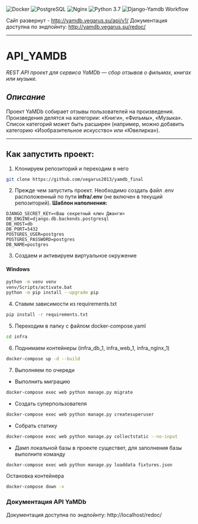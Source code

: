 ![Docker](https://img.shields.io/badge/Docker-2496ED?style=plastic&logo=Docker&logoColor=FFFFFF) ![PostgreSQL](https://img.shields.io/badge/PostgreSQL-4169E1?style=plastic&logo=postgresql&logoColor=FFFFFF) ![Nginx](https://img.shields.io/badge/Nginx-009639?style=plastic&logo=nginx&logoColor=FFFFFF) ![Python 3.7](https://img.shields.io/badge/Python-_>_3.7-3776AB?style=plastic&logo=python&logoColor=FFFFFF) ![Django-Yamdb Workflow](https://github.com/vegarus2013/yamdb_final/actions/workflows/yamdb_workflow.yml/badge.svg)

Сайт развернут - http://yamdb.vegarus.su/api/v1/
Документация доступна по эндпойнту: http://yamdb.vegarus.su/redoc/

---

# API_YAMDB
_REST API проект для сервиса YaMDb — сбор отзывов о фильмах, книгах или музыке._

## _Описание_
Проект YaMDb собирает отзывы пользователей на произведения. Произведения делятся на категории: «Книги», «Фильмы», «Музыка». Список категорий может быть расширен (например, можно добавить категорию «Изобразительное искусство» или «Ювелирка»).

---

## Как запустить проект:
1. Клонируем репозиторий и переходим в него
```bash
git clone https://github.com/vegarus2013/yamdb_final
```
2. Прежде чем запустить проект. Необходимо создать файл .env расположенный по пути **infra/.env** (не включен в текущий репозиторий).
**Шаблон наполнения:**
```env
DJANGO_SECRET_KEY=<Ваш секретный ключ Джанги>
DB_ENGINE=django.db.backends.postgresql
DB_HOST=db
DB_PORT=5432
POSTGRES_USER=postgres
POSTGRES_PASSWORD=postgres
DB_NAME=postgres
```
3. Создаем и активируем виртуальное окружение
####  Windows
```bash
python -m venv venv
venv/Scripts/activate.bat
python -m pip install --upgrade pip
```
4. Ставим зависимости из requirements.txt
```bash
pip install -r requirements.txt
```
5. Переходим в папку с файлом docker-compose.yaml
```bash
cd infra
```
6. Поднимаем контейнеры (infra_db_1, infra_web_1, infra_nginx_1)
```bash
docker-compose up -d --build
```
7. Выполняем по очереди
  * Выполнить миграцию
```bash
docker-compose exec web python manage.py migrate
```
  * Создать суперпользователя
```bash
docker-compose exec web python manage.py createsuperuser
```
  * Собрать статику
```bash
docker-compose exec web python manage.py collectstatic --no-input
```
 * Дамп локальной базы в проекте существет, для заполнения базы выполните команду
```bash
docker-compose exec web python manage.py loaddata fixtures.json
```
Остановка контейнера
```bash
docker-compose down -v
```

### Документация API YaMDb
Документация доступна по эндпойнту: http://localhost/redoc/